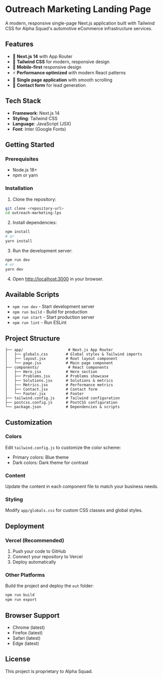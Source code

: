 # Outreach Marketing Landing Page

A modern, responsive single-page Next.js application built with Tailwind CSS for Alpha Squad's automotive eCommerce infrastructure services.

## Features

- 🚀 **Next.js 14** with App Router
- 🎨 **Tailwind CSS** for modern, responsive design
- 📱 **Mobile-first** responsive design
- ⚡ **Performance optimized** with modern React patterns
- 🎯 **Single page application** with smooth scrolling
- 📝 **Contact form** for lead generation

## Tech Stack

- **Framework**: Next.js 14
- **Styling**: Tailwind CSS
- **Language**: JavaScript (JSX)
- **Font**: Inter (Google Fonts)

## Getting Started

### Prerequisites

- Node.js 18+ 
- npm or yarn

### Installation

1. Clone the repository:
```bash
git clone <repository-url>
cd outreach-marketing-lps
```

2. Install dependencies:
```bash
npm install
# or
yarn install
```

3. Run the development server:
```bash
npm run dev
# or
yarn dev
```

4. Open [http://localhost:3000](http://localhost:3000) in your browser.

## Available Scripts

- `npm run dev` - Start development server
- `npm run build` - Build for production
- `npm run start` - Start production server
- `npm run lint` - Run ESLint

## Project Structure

```
├── app/                    # Next.js App Router
│   ├── globals.css        # Global styles & Tailwind imports
│   ├── layout.jsx         # Root layout component
│   └── page.jsx           # Main page component
├── components/             # React components
│   ├── Hero.jsx           # Hero section
│   ├── Problems.jsx       # Problems showcase
│   ├── Solutions.jsx      # Solutions & metrics
│   ├── Metrics.jsx        # Performance metrics
│   ├── Contact.jsx        # Contact form
│   └── Footer.jsx         # Footer
├── tailwind.config.js     # Tailwind configuration
├── postcss.config.js      # PostCSS configuration
└── package.json           # Dependencies & scripts
```

## Customization

### Colors
Edit `tailwind.config.js` to customize the color scheme:
- Primary colors: Blue theme
- Dark colors: Dark theme for contrast

### Content
Update the content in each component file to match your business needs.

### Styling
Modify `app/globals.css` for custom CSS classes and global styles.

## Deployment

### Vercel (Recommended)
1. Push your code to GitHub
2. Connect your repository to Vercel
3. Deploy automatically

### Other Platforms
Build the project and deploy the `out` folder:
```bash
npm run build
npm run export
```

## Browser Support

- Chrome (latest)
- Firefox (latest)
- Safari (latest)
- Edge (latest)

## License

This project is proprietary to Alpha Squad.
